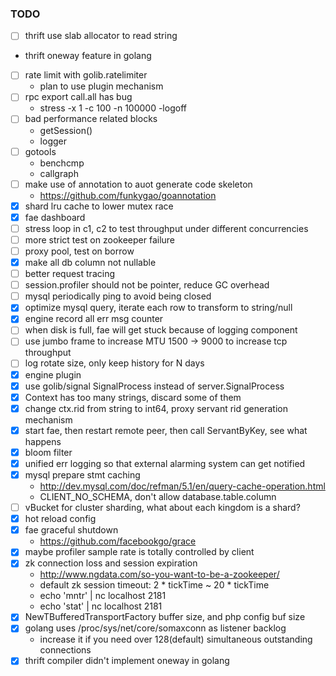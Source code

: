 ### TODO

*   [ ] thrift use slab allocator to read string
*   thrift oneway feature in golang
*   [ ] rate limit with golib.ratelimiter
    - plan to use plugin mechanism
*   [ ] rpc export call.all has bug
    - stress -x 1 -c 100 -n 100000 -logoff
*   [ ] bad performance related blocks
    - getSession()
    - logger
*   [ ] gotools
    - benchcmp
    - callgraph
*   [ ] make use of annotation to auot generate code skeleton
    - https://github.com/funkygao/goannotation
*   [X] shard lru cache to lower mutex race
*   [X] fae dashboard
*   [ ] stress loop in c1, c2 to test throughput under different concurrencies
*   [ ] more strict test on zookeeper failure
*   [ ] proxy pool, test on borrow
*   [X] make all db column not nullable
*   [ ] better request tracing
*   [ ] session.profiler should not be pointer, reduce GC overhead
*   [ ] mysql periodically ping to avoid being closed 
*   [X] optimize mysql query, iterate each row to transform to string/null
*   [X] engine record all err msg counter
*   [ ] when disk is full, fae will get stuck because of logging component
*   [ ] use jumbo frame to increase MTU 1500 -> 9000 to increase tcp throughput
*   [ ] log rotate size, only keep history for N days
*   [X] engine plugin
*   [X] use golib/signal SignalProcess instead of server.SignalProcess
*   [X] Context has too many strings, discard some of them
*   [X] change ctx.rid from string to int64, proxy servant rid generation mechanism
*   [X] start fae, then restart remote peer, then call ServantByKey, see what happens
*   [X] bloom filter 
*   [X] unified err logging so that external alarming system can get notified
*   [X] mysql prepare stmt caching
    - http://dev.mysql.com/doc/refman/5.1/en/query-cache-operation.html
    - CLIENT_NO_SCHEMA, don't allow database.table.column
*   [ ] vBucket for cluster sharding, what about each kingdom is a shard?
*   [X] hot reload config
*   [X] fae graceful shutdown
    - https://github.com/facebookgo/grace
*   [X] maybe profiler sample rate is totally controlled by client
*   [X] zk connection loss and session expiration
    - http://www.ngdata.com/so-you-want-to-be-a-zookeeper/
    - default zk session timeout: 2 * tickTime ~ 20 * tickTime
    - echo 'mntr' | nc localhost 2181
    - echo 'stat' | nc localhost 2181
*   [X] NewTBufferedTransportFactory buffer size, and php config buf size
*   [X] golang uses /proc/sys/net/core/somaxconn as listener backlog
    - increase it if you need over 128(default) simultaneous outstanding connections
*   [X] thrift compiler didn't implement oneway in golang
